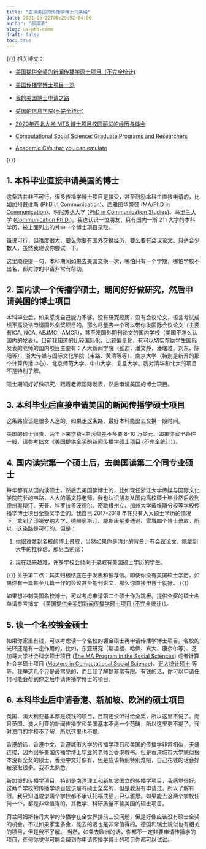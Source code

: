 ```yaml
---
title: "去读美国的传播学博士几条路"
date: 2021-05-22T08:29:52-04:00
author: "郝鸿涛"
slug: us-phd-comm
draft: false
toc: true
---
```

{{<block class="tip">}}
相关博文：

- [美国提供全奖的新闻传播学硕士项目（不完全统计)](/cn/2020/02/01/us-comm-ma/)

- [美国传播学博士项目一览](/cn/2021/01/10/us-comm-phd/)

<!-- - [去读美国的传播学博士几条路](/cn/2021/05/22/us-phd-comm/) -->

- [我的美国博士申请之路](/cn/2021/05/22/my-phd-app/)

- [美国的信息学院(不完全统计)](/cn/2021/05/20/us-ischool/)

- [2020年西北大学 MTS 博士项目校园面试的经历与体会](/cn/2020/03/01/northwestern-compus-visit/)

- [Computational Social Science: Graduate Programs and Researchers](https://github.com/hongtaoh/CompSocSci)

- [Academic CVs that you can emulate](https://github.com/hongtaoh/cv_emulate)

{{<end>}}

## 1. 本科毕业直接申请美国的博士

这条路并非不可行。很多传播学博士项目是接受，甚至鼓励本科生直接申请的，比如加州戴维斯 ([PhD in Communication](https://communication.ucdavis.edu/graduate/program/doctoral-program/grad-phd-prog-intro))、西雅图华盛顿 ([MA/PhD in Communication](https://com.uw.edu/graduate/ma-phd/ma-phd-overview/))、明尼苏达大学 ([PhD in Communication Studies](https://cla.umn.edu/comm-studies/phd-communication-studies))、马里兰大学 ([Communication Ph.D.](https://communication.umd.edu/academics/graduate/PHD))。我也认识一位朋友，只有国内一所 211 大学的本科学历，被上面列出的其中一个博士项目录取。

虽说可行，但难度很大，要么你要有国外交换经历，要么要有会议论文。只适合少数人，虽然我建议你尝试一下。

这里顺便提一句，本科期间如果去美国交换一次，哪怕只有一个学期，哪怕学校不出名，都对你的申请非常有帮助。

## 2. 国内读一个传播学硕士，期间好好做研究，然后申请美国的博士项目

本科毕业后，如果感觉自己能力不够，没有研究经历，没有会议论文，语言考试成绩不高没法申请国外全奖项目的，那么尽量去一个可以带你发国际会议论文（主要有ICA, NCA, AEJMC, IAMCR)，甚至发国外期刊论文的国内学校（美国不怎么认国内的发表）。目前我知道的比较国际化、比较偏量化，有可以切实帮助学生国际发表的老师的国内项目主要有：人大新闻学院（张迪，潘文静，潘曙雅、刘东、陈阳等），浙大传媒与国际文化学院（韦路、黄清等等）、南京大学（特别是新开的那个计算传播中心）、北京师范大学、中山大学、复旦大学。我对清华和北大的项目不是特别了解。

硕士期间好好做研究，跟着老师国际发表，然后申请美国的博士项目。

## 3. 本科毕业后直接申请美国的新闻传播学硕士项目

这条路应该是很多人选的。如果走这条路，最好本科能出去交换一段时间。

美国的硕士很贵，两年下来学费+生活费差不多要 8-10 万美元。如果你家里条件一般，请参考拙文《[美国提供全奖的新闻传播学硕士项目 (不完全统计)]((https://hongtaoh.com/cn/2020/02/01/us-comm-ma/))》。

## 4. 国内读完第一个硕士后，去美国读第二个同专业硕士

每年都有从国内读硕士，然后去美国读博士的，比如现任浙江大学传媒与国际文化学院院长的韦路，人大的潘文静老师。我也认识朋友从国内高校硕士毕业然后收到德州奥斯汀、天普、科罗拉多波德尔、密歇根州立、加州大学戴维斯分校等学校传播学博士项目全额奖学金的。我自己 2017-2018 年在只有人大硕士学历的情况下，拿到了印第安纳大学、德州奥斯汀、威斯康星麦迪逊、雪城四个博士录取。所以，这条路是可行的。但是：

  1. 你很难拿到名校的博士录取，当然如果你是清北的背景、有会议论文、能拿到大牛的推荐信，那另当别论；

  2. 现在越来越难，许多学校会倾向于录取有美国硕士学历的学生。

{{<block class="warning">}}
关于第二点：其实归根结底在于发表和推荐信。即使你没有美国硕士学历，如果你有一篇甚至几篇一作的会议甚至期刊论文，那么你直接申博士就好。
{{<end>}}

如果想冲刺美国名校博士，可以考虑申请第二个硕士作为跳板。提供全奖的硕士名单请参考拙文 《[美国提供全奖的新闻传播学硕士项目 (不完全统计)](/cn/2020/02/01/us-comm-ma/)》。

## 5. 读一个名校镀金硕士

如果你家里有钱，可以考虑读一个名校的镀金硕士再申请传播学博士项目。名校的光环还是有一定作用的。比如，东亚研究（斯坦福、哈佛、宾大、康奈尔等）、芝加哥大学社会科学硕士项目 ([The MA Program in the Social Sciences](https://mapss.uchicago.edu/)) 或者计算社会学硕士项目 ([Masters in Computational Social Science](https://macss.uchicago.edu/))、[哥大统计硕士](https://stat.columbia.edu/ma-programs/) 等等。我举这几个只是最常见的，而且我了解额非常有限。有钱的话，你可以申请任何可能会帮到你之后申请传播学博士的项目。

## 6. 本科毕业后申请香港、新加坡、欧洲的硕士项目

英国、澳大利亚基本都是烧钱的项目，目前还没听过给全奖，所以这里不说了。而且英国、澳大利亚的新闻传播学和美国基本不是一个范畴，所以这里更不提了。我对澳门的学校不了解，所以这里也不提。

香港的话，香港中文、香港城市大学的传播学项目和美国的传播学非常相似，无缝连接，因为很多美国传播学博士毕业的老师回香港教书。但是香港城市大学貌似根本没有全奖的硕士，香港中文好像有，但是应该特别特别难吧，自己花钱的话会好被录取很多。我不太熟悉。

新加坡的传播学项目，特别是南洋理工和新加坡国立的传播学项目，我感觉很好。这两个学校的传播学项目应该是有硕士全奖的，但是我没有申请过，所以了解有限。我只知道貌似两个学校都不承认托福成绩，只认雅思。如果能去这两个学校任何一个，都是非常值得的，其教学、科研质量不输美国的硕士项目。

荷兰阿姆斯特丹大学的传播学在全世界排前三没问题，但是好像应该没有硕士全奖的机会。不过如果家里多金，能去的话也是非常值得的。德国和瑞士貌似也有相关的项目，但是我不了解。 当然，如果去欧洲的话，你都不一定非要申请传播学的项目，任何你觉得可能会帮到你申请传播学博士的项目你都可以试试。